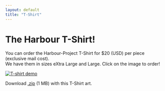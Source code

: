 ```yaml
---
layout: default
title: "T-Shirt"
---
```

# The Harbour T-Shirt!

You can order the Harbour-Project T-Shirt for $20 (USD) per piece (exclusive
mail cost).<br>
We have them in sizes eXtra Large and Large. Click on the image to order!

[![T-shirt demo](https://harbour.github.io/art/hilde-tshirt.jpg)](mailto:harbour/at/PatrickMast.com)

Download [.zip](https://harbour.github.io/art/harbour-tshirt.zip) (1 MB) with this T-Shirt art.
